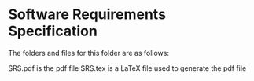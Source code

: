 # Software Requirements Specification

The folders and files for this folder are as follows:

SRS.pdf is the pdf file
SRS.tex is a LaTeX file used to generate the pdf file
